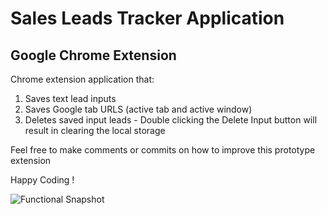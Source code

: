 # Sales Leads Tracker Application

## Google Chrome Extension

Chrome extension application that:

1. Saves text lead inputs
2. Saves Google tab URLS (active tab and active window)
3. Deletes saved input leads - Double clicking the Delete Input button will result in clearing the local storage

Feel free to make comments or commits on how to improve this prototype extension

Happy Coding !

![Functional Snapshot](functional-snapshot.png)
